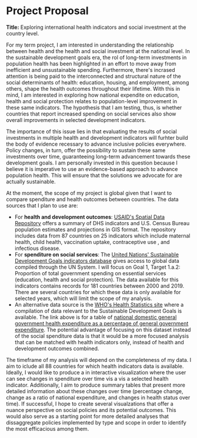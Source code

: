 # Project Proposal

**Title:** Exploring international health indicators and social investment at the country level. 

For my term project, I am interested in understanding the relationship between health and the health and social investment at the national level. In the sustainable development goals era, the rol of long-term investments in population health has been highlighted in an effort to move away from inefficient and unsustainable spending. Furthermore, there's incrased attention is being paid to the interconnected and structural nature of the social determinants of health: education, housing, and employment, among others, shape the health outcomes throughout their lifetime. With this in mind, I am interested in exploring how national expendite on education, health and social protection relates to population-level improvement in these same indicators. The hypothesis that I am testing, thus, is whether countries that report increased spending on social services also show overall improvements in selected development indicators.

The importance of this issue lies in that evaluating the results of social investments in multiple health and development indicators will furhter build the body of evidence recessary to advance inclusive policies everywhere. Policy changes, in turn, offer the possibility to sustain these same investments over time, guaranteeing long-term advancement towards these development goals. I am personally invested in this question because I believe it is imperative to use an evidence-based approach to advance population health. This will ensure that the solutions we advocate for are actually sustainable.

At the moment, the scope of my project is global given that I want to compare spenditure and health outcomes between countries. The data sources that I plan to use are:
*   For **health and development outcomes**: [USAID's Spatial Data Repository](http://spatialdata.dhsprogram.com/data/#/common/download) offers a summary of DHS indicators and U.S. Census Bureau population estimates and projections in GIS format. The repository includes data from 87 countries on 25 indicators which include maternal health, child health, vaccination uptake, contraceptive use , and infectious disease. 
*   For **spenditure on social services**: The [United Nations' Sustainable Development Goals indicators database](https://unstats.un.org/sdgs/indicators/database/) gives access to global data compiled through the UN System. I will focus on Goal 1, Target 1.a.2: Proportion of total government spending on essential services (education, health and social protection). The data available for this indicators contains records for 181 countries between 2000 and 2019. There are several countries for which these data is only available for selected years, which will limit the scope of my analysis.
  *   An alternative data source is the [WHO's Health Statistics site](https://apps.who.int/gho/data/node.sdg.1-a-data?lang=en) where a compilation of data relevant to the Sustainable Development Goals is available. The link above is for a table of [national domestic general government health expenditure as a percentage of general government expenditure](https://www.who.int/data/gho/indicator-metadata-registry/imr-details/4956). The potential advantage of focusing on this dataset instead of the social spenditure data is that it would be a more focused analysis that can be matched with health indicators only, instead of health and development outcomes combined.

The timeframe of my analysis will depend on the completeness of my data. I aim to iclude all 88 countries for which health indicators data is available. Ideally, I would like to produce a in interactive visualization where the user can see changes in spenditure over time vis a vis a selected health indicator. Additionally, I aim to produce summary tables that present more detailed information about these changes over time (percentage change, change as a ratio of national expenditure, and changes in health status over time). If successful, I hope to create several visualzations that offer a nuance perspective on social policies and its potential outcomes. This would also serve as a starting point for more detailed analyses that dissaggregate policies implemented by type and scope in order to identify the most efficacious among them.
